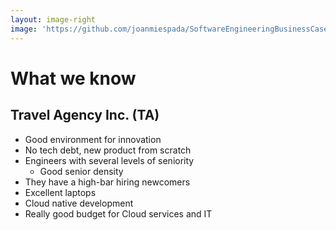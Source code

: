 ```yaml
---
layout: image-right
image: 'https://github.com/joanmiespada/SoftwareEngineeringBusinessCaseStudies/blob/main/cases/travelagency/img/plane4.jpg?raw=true'
---
```


# What we know 
## Travel Agency Inc. (TA)

* Good environment for innovation
* No tech debt, new product from scratch
* Engineers with several levels of seniority
    * Good senior density
* They have a high-bar hiring newcomers
* Excellent laptops
* Cloud native development
* Really good budget for Cloud services and IT 
